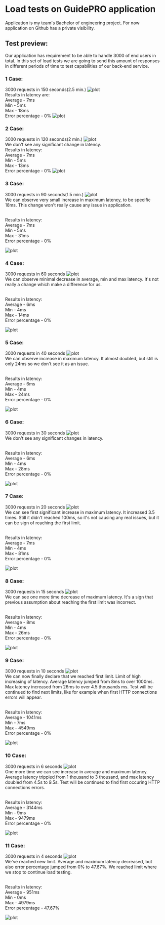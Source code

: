 # Load tests on GuidePRO application
Application is my team's Bachelor of engineering project. 
For now application on Github has a private visibility.

## Test preview:
Our application has requirement to be able to handle 3000 of end users in total.
In this set of load tests we are going to send this amount of responses in different
periods of time to test capabilities of our back-end service.

### 1 Case:
3000 requests in 150 seconds(2.5 min.)
![plot](./result_images/3000,150.png)
<br>
Results in latency are:
<br>
Average - 7ms
<br>
Min - 5ms
<br>
Max - 18ms
<br>
Error percentage - 0%
![plot](./result_images/3000,150stat.png)
### 2 Case:
3000 requests in 120 seconds(2 min.)
![plot](./result_images/3000,120.png)
<br>
We don't see any significant change in latency.
<br>
Results in latency:
<br>
Average - 7ms
<br>
Min - 5ms
<br>
Max - 13ms
<br>
Error percentage - 0%
![plot](./result_images/3000,120stat.png)
### 3 Case:
3000 requests in 90 seconds(1.5 min.)
![plot](./result_images/3000,90.png)
<br>
We can observe very small increase in maximum latency, to be specific 18ms.
This change won't really cause any issue in application.

<br>
Results in latency:
<br>
Average - 7ms
<br>
Min - 5ms
<br>
Max - 31ms
<br>
Error percentage - 0%

![plot](./result_images/3000,90stat.png)
### 4 Case:
3000 requests in 60 seconds
![plot](./result_images/3000,60.png)
<br>
We can observe minimal decrease in average, min and max latency.
It's not really a change which make a difference for us.

<br>
Results in latency:
<br>
Average - 6ms
<br>
Min - 4ms
<br>
Max - 14ms
<br>
Error percentage - 0%

![plot](./result_images/3000,60stat.png)
### 5 Case:
3000 requests in 40 seconds
![plot](./result_images/3000,40.png)
<br>
We can observe increase in maximum latency. It almost doubled, 
but still is only 24ms so we don't see it as an issue.

<br>
Results in latency:
<br>
Average - 6ms
<br>
Min - 4ms
<br>
Max - 24ms
<br>
Error percentage - 0%

![plot](./result_images/3000,40stat.png)
### 6 Case:
3000 requests in 30 seconds
![plot](./result_images/3000,30.png)
<br>
We don't see any significant changes in latency.

<br>
Results in latency:
<br>
Average - 6ms
<br>
Min - 4ms
<br>
Max - 28ms
<br>
Error percentage - 0%

![plot](./result_images/3000,30stat.png)
### 7 Case:
3000 requests in 20 seconds
![plot](./result_images/3000,20.png)
<br>
We can see first significant increase in maximum latency.
It increased 3.5 times. Still it didn't reached 100ms, so 
it's not causing any real issues, but it can be sign of reaching 
the first limit. 

<br>
Results in latency:
<br>
Average - 7ms
<br>
Min - 4ms
<br>
Max - 81ms
<br>
Error percentage - 0%

![plot](./result_images/3000,20stat.png)
### 8 Case:
3000 requests in 15 seconds
![plot](./result_images/3000,15.png)
<br>
We can see one more time decrease of maximum latency. 
It's a sign that previous assumption about reaching 
the first limit was incorrect.

<br>
Results in latency:
<br>
Average - 8ms
<br>
Min - 4ms
<br>
Max - 26ms
<br>
Error percentage - 0%

![plot](./result_images/3000,15stat.png)
### 9 Case:
3000 requests in 10 seconds
![plot](./result_images/3000,10.png)
<br>
We can now finally declare that we reached first limit. Limit of 
high increasing of latency. Average latency jumped from 8ms to over 
1000ms. Max latency increased from 26ms to over 4.5 thousands ms. 
Test will be continued to find next limits, like for example when first 
HTTP connections errors will appear.

<br>
Results in latency:
<br>
Average - 1041ms
<br>
Min - 7ms
<br>
Max - 4549ms
<br>
Error percentage - 0%

![plot](./result_images/3000,10stat.png)
### 10 Case:
3000 requests in 6 seconds
![plot](./result_images/3000,6.png)
<br>
One more time we can see increase in average and maximum latency. 
Average latency trippled from 1 thousand to 3 thousand, and max latency doubled 
from 4.5s to 9.5s. Test will be continued to find first occuring 
HTTP connections errors.

<br>
Results in latency:
<br>
Average - 3144ms
<br>
Min - 9ms
<br>
Max - 9479ms
<br>
Error percentage - 0%

![plot](./result_images/3000,6stat.png)
### 11 Case:
3000 requests in 4 seconds
![plot](./result_images/3000,4.png)
<br>
We've reached new limit. Average and maximum latency decreased, 
but also error percentage jumped from 0% to 47.67%. We reached 
limit where we stop to continue load testing.

<br>
Results in latency:
<br>
Average - 951ms
<br>
Min - 0ms
<br>
Max - 4979ms
<br>
Error percentage - 47.67%

![plot](./result_images/3000,4stat.png)